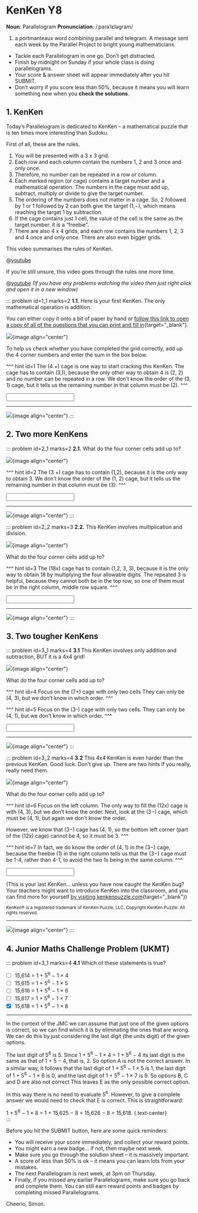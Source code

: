 # KenKen Y8

<div class="dictionary">

__Noun__: Parallelogram
__Pronunciation__: /ˌparəˈlɛləɡram/

1. a portmanteaux word combining parallel and telegram. A message sent each
week by the Parallel Project to bright young mathematicians.

</div>

*	Tackle each Parallelogram in one go. Don’t get distracted.
*	Finish by midnight on Sunday if your whole class is doing parallelograms.
*	Your score & answer sheet will appear immediately after you hit SUBMIT.
*	Don’t worry if you score less than 50%, because it means you will learn something new when you __check the solutions__.


## 1. KenKen

Today’s Parallelogram is dedicated to KenKen – a mathematical puzzle that is ten times more interesting than Sudoku.  

First of all, these are the rules.  

1.	You will be presented with a 3 x 3 grid.  
2.	Each row and each column contain the numbers 1, 2 and 3 once and only once.  
3.	Therefore, no number can be repeated in a row or column.  
4.	Each marked region (or cage) contains a target number and a mathematical operation. The numbers in the cage must add up, subtract, multiply or divide to give the target number.   
5.	The ordering of the numbers does not matter in a cage. So, 2 followed by 1 or 1 followed by 2 can both give the target (1,−), which means reaching the target 1 by subtraction.  
6.	If the cage contains just 1 cell, the value of the cell is the same as the target number. it is a “freebie”.  
7.	There are also 4 x 4 grids, and each row contains the numbers 1, 2, 3 and 4 once and only once. There are also even bigger grids.  

This video summarises the rules of KenKen.

@[youtube](vbmohVTtDgs?rel=0&start=19&end=133)

If you’re still unsure, this video goes through the rules one more time.

@[youtube](q2Un71kE2Xs?rel=0) _(If you have any problems watching the video then just right click and open it in a new window)_

::: problem id=1_1 marks=2
__1.1.__ Here is your first KenKen. The only mathematical operation is addition.

You can either copy it onto a bit of paper by hand or [follow this link to open a copy of all of the questions that you can print and fill in](https://parallel.org.uk/resources/8-11-kenken/8-11-kenken.pdf){target="_blank"}.

![](/resources/8-11-kenken/1-1-kenken.png){image align="center"}

To help us check whether you have completed the grid correctly, add up the 4 corner numbers and enter the sum in the box below.

^^^ hint id=1
The (4 +) cage is one way to start cracking this KenKen. The cage has to contain (3,1), because the only other way to obtain 4 is (2, 2) and no number can be repeated in a row. We don’t know the order of the (3, 1) cage, but it tells us the remaining number in that column must be (2).
^^^

<input type="number" solution="8"/>

---

![](/resources/8-11-kenken/1-1-kenken-answer.png){image align="center"}
:::


## 2.	Two more KenKens

::: problem id=2_1 marks=2
__2.1.__ What do the four corner cells add up to?

![](/resources/8-11-kenken/2-1-kenken.png){image align="center"}

^^^ hint id=2
The (3 +) cage has to contain (1,2), because it is the only way to obtain 3. We don’t know the order of the (1, 2) cage, but it tells us the remaining number in that column must be (3).
^^^

<input type="number" solution="9"/>

---

![](/resources/8-11-kenken/2-1-kenken-answer.png){image align="center"}
:::

::: problem id=2_2 marks=3
__2.2.__ This KenKen involves multiplication and division.

![](/resources/8-11-kenken/2-2-kenken.png){image align="center"}

What do the four corner cells add up to?

^^^ hint id=3
The (18x) cage has to contain (1,2, 3, 3), because it is the only way to obtain 18 by multiplying the four allowable digits. The repeated 3 is helpful, because they cannot both be in the top row, so one of them must be in the right column, middle row square.
^^^

<input type="number" solution="8"/>

---

![](/resources/8-11-kenken/2-2-kenken-answer.png){image align="center"}
:::


## 3.	Two tougher KenKens

::: problem id=3_1 marks=4
__3.1__ This KenKen involves only addition and subtraction, BUT it is a 4x4 grid!

![](/resources/8-11-kenken/3-1-kenken.png){image align="center"}

What do the four corner cells add up to?

^^^ hint id=4
Focus on the (7+) cage with only two cells They can only be (4, 3), but we don’t know in which order.
^^^

^^^ hint id=5
Focus on the (3-) cage with only two cells. They can only be (4, 1), but we don’t know in which order.
^^^

<input type="number" solution="10"/>

---

![](/resources/8-11-kenken/3-1-kenken-answer.png){image align="center"}
:::

::: problem id=3_2 marks=4
__3.2__ This 4x4 KenKen is even harder than the previous KenKen. Good luck. Don’t give up. There are two hints if you really, really need them.

![](/resources/8-11-kenken/3-2-kenken.png){image align="center"}

What do the four corner cells add up to?

^^^ hint id=6
Focus on the left column. The only way to fill the (12x) cage is with (4, 3), but we don’t know the order. Next, look at the (3−) cage, which must be (4, 1), but again we don’t know the order.  

However, we know that (3−) cage has (4, 1), so the bottom left corner (part of the (12x) cage) cannot be 4, so it must be 3.
^^^

^^^ hint id=7
In fact, we do know the order of (4, 1) in the (3−) cage, because the freebie (1) in the right column tells us that the (3−) cage must be 1-4, rather than 4-1, to avoid the two 1s being in the same column.
^^^

<input type="number" solution="10"/>

(This is your last KenKen... unless you have now caught the KenKen bug? Your teachers might want to introduce KenKen into the classroom, and you can find more for yourself [by visiting kenkenpuzzle.com](http://www.kenkenpuzzle.com){target="_blank"})

<sup>KenKen® is a registered trademark of KenKen Puzzle, LLC. Copyright KenKen Puzzle. All rights reserved.</sup>

---

![](/resources/8-11-kenken/3-2-kenken-answer.png){image align="center"}
:::


## 4.	Junior Maths Challenge Problem (UKMT)
<!--- (2014) Q18 --->

::: problem id=3_1 marks=4
__4.1__ Which of these statements is true?

* [ ] 15,614 = 1 + 5<sup>6</sup> − 1 × 4
* [ ] 15,615 = 1 + 5<sup>6</sup> − 1 × 5
* [ ] 15,616 = 1 + 5<sup>6</sup> − 1 × 6
* [ ] 15,617 = 1 + 5<sup>6</sup> − 1 × 7
* [x] 15,618 = 1 + 5<sup>6</sup> − 1 × 8

---
In the context of the JMC we can assume that just one of the given options is correct, so we can find which it is by eliminating the ones that are wrong. We can do this by just considering the last digit (the units digit) of the given options.  

The last digit of 5<sup>6</sup> is 5. Since 1 + 5<sup>6</sup> − 1 × 4 = 1 + 5<sup>6</sup> − 4 its last digit is the same as that of 1 + 5 − 4, that is, 2. So option A is not the correct answer. In a similar way, it follows that the last digit of 1 + 5<sup>6</sup> − 1 × 5 is 1, the last digit of 1 + 5<sup>6</sup> − 1 × 6 is 0, and the last digit of 1 + 5<sup>6</sup> − 1 × 7 is 9. So options B, C and D are also not correct This leaves E as the only possible correct option.  

In this way there is no need to evaluate 5<sup>6</sup>. However, to give a complete answer we would need to check that E is correct. This is straightforward:

1 + 5<sup>6</sup> − 1 × 8 = 1 + 15,625 − 8 = 15,626 − 8 = 15,618.
{.text-center}  
:::


Before you hit the SUBMIT button, here are some quick reminders:

*	You will receive your score immediately, and collect your reward points.
*	You might earn a new badge... if not, then maybe next week.
*	Make sure you go through the solution sheet – it is massively important.
*	A score of less than 50% is ok – it means you can learn lots from your mistakes.
*	The next Parallelogram is next week, at 3pm on Thursday.
*	Finally, if you missed any earlier Parallelograms, make sure you go back and complete them. You can still earn reward points and badges by completing missed Parallelograms.

Cheerio,
Simon.
